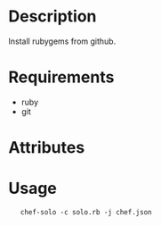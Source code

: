 Description
===========
Install rubygems from github.

Requirements
============
* ruby
* git

Attributes
==========

Usage
=====
       chef-solo -c solo.rb -j chef.json
